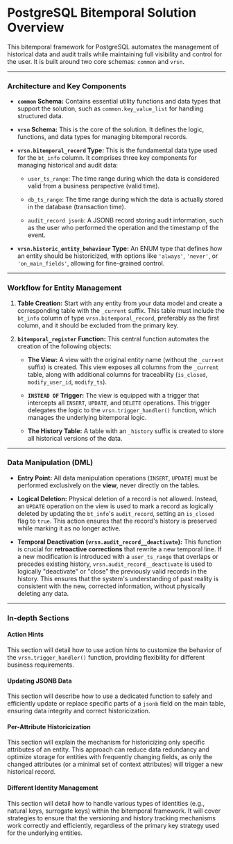 # PostgreSQL Bitemporal Solution Overview

This bitemporal framework for PostgreSQL automates the management of historical data and audit trails while maintaining full visibility and control for the user. It is built around two core schemas: `common` and `vrsn`.

---

### Architecture and Key Components

* **`common` Schema:** Contains essential utility functions and data types that support the solution, such as `common.key_value_list` for handling structured data.

* **`vrsn` Schema:** This is the core of the solution. It defines the logic, functions, and data types for managing bitemporal records.

* **`vrsn.bitemporal_record` Type:** This is the fundamental data type used for the `bt_info` column. It comprises three key components for managing historical and audit data:

    * `user_ts_range`: The time range during which the data is considered valid from a business perspective (valid time).

    * `db_ts_range`: The time range during which the data is actually stored in the database (transaction time).

    * `audit_record jsonb`: A JSONB record storing audit information, such as the user who performed the operation and the timestamp of the event.

* **`vrsn.historic_entity_behaviour` Type:** An ENUM type that defines how an entity should be historicized, with options like `'always'`, `'never'`, or `'on_main_fields'`, allowing for fine-grained control.

---

### Workflow for Entity Management

1.  **Table Creation:** Start with any entity from your data model and create a corresponding table with the `_current` suffix. This table must include the `bt_info` column of type `vrsn.bitemporal_record`, preferably as the first column, and it should be excluded from the primary key.

2.  **`bitemporal_register` Function:** This central function automates the creation of the following objects:

    * **The View:** A view with the original entity name (without the `_current` suffix) is created. This view exposes all columns from the `_current` table, along with additional columns for traceability (`is_closed`, `modify_user_id`, `modify_ts`).

    * **`INSTEAD OF` Trigger:** The view is equipped with a trigger that intercepts all `INSERT`, `UPDATE`, and `DELETE` operations. This trigger delegates the logic to the `vrsn.trigger_handler()` function, which manages the underlying bitemporal logic.

    * **The History Table:** A table with an `_history` suffix is created to store all historical versions of the data.

---

### Data Manipulation (DML)

* **Entry Point:** All data manipulation operations (`INSERT`, `UPDATE`) must be performed exclusively on the **view**, never directly on the tables.

* **Logical Deletion:** Physical deletion of a record is not allowed. Instead, an `UPDATE` operation on the view is used to mark a record as logically deleted by updating the `bt_info`'s `audit_record`, setting an `is_closed` flag to `true`. This action ensures that the record's history is preserved while marking it as no longer active.

* **Temporal Deactivation (`vrsn.audit_record__deactivate`):** This function is crucial for **retroactive corrections** that rewrite a new temporal line. If a new modification is introduced with a `user_ts_range` that overlaps or precedes existing history, `vrsn.audit_record__deactivate` is used to logically "deactivate" or "close" the previously valid records in the history. This ensures that the system's understanding of past reality is consistent with the new, corrected information, without physically deleting any data.

---

### In-depth Sections

#### Action Hints

This section will detail how to use action hints to customize the behavior of the `vrsn.trigger_handler()` function, providing flexibility for different business requirements.

#### Updating JSONB Data

This section will describe how to use a dedicated function to safely and efficiently update or replace specific parts of a `jsonb` field on the main table, ensuring data integrity and correct historicization.

#### Per-Attribute Historicization

This section will explain the mechanism for historicizing only specific attributes of an entity. This approach can reduce data redundancy and optimize storage for entities with frequently changing fields, as only the changed attributes (or a minimal set of context attributes) will trigger a new historical record.

#### Different Identity Management

This section will detail how to handle various types of identities (e.g., natural keys, surrogate keys) within the bitemporal framework. It will cover strategies to ensure that the versioning and history tracking mechanisms work correctly and efficiently, regardless of the primary key strategy used for the underlying entities.
